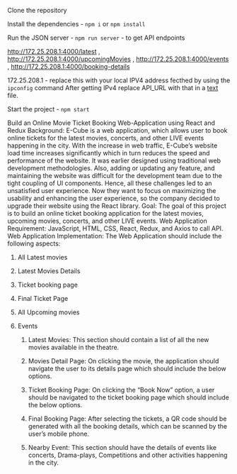 Clone the repository

Install the dependencies - `npm i` or `npm install`

Run the JSON server - `npm run server` - to get API endpoints

http://172.25.208.1:4000/latest     ,   
http://172.25.208.1:4000/upcomingMovies   , 
http://172.25.208.1:4000/events , 
http://172.25.208.1:4000/booking-details

172.25.208.1 - replace this with your local IPV4 address fecthed by using the `ipconfig` command
After getting IPv4 replace API_URL with that in a [text](src/config/api.js) file.

Start the project - `npm start`

Build an Online Movie Ticket Booking Web-Application using React and Redux
Background:
E-Cube is a web application, which allows user to book online tickets for the latest movies, concerts, and other LIVE events happening in the city. With the increase in web traffic, E-Cube’s website load time increases significantly which in turn reduces the speed and performance of the website. It was earlier designed using traditional web development methodologies. Also, adding or updating any feature, and maintaining the website was difficult for the development team due to the tight coupling of UI components. Hence, all these challenges led to an unsatisfied user
experience. Now they want to focus on maximizing the usability and enhancing the user experience, so the company decided to upgrade their website using the React library. Goal:
The goal of this project is to build an online ticket booking application for the latest movies, upcoming movies, concerts, and other LIVE events. Web Application Requirement:
JavaScript, HTML, CSS, React, Redux, and Axios to call API. Web Application Implementation:
The Web Application should include the following aspects:

1. All Latest movies
2. Latest Movies Details
3. Ticket booking page
4. Final Ticket Page
5. All Upcoming movies
6. Events

   1. Latest Movies:
      This section should contain a list of all the new movies available in the theatre.

   2. Movies Detail Page:
      On clicking the movie, the application should navigate the user to its details page which should include the below options.

   3. Ticket Booking Page:
      On clicking the “Book Now” option, a user should be navigated to the ticket booking page which should include the below options.

   4. Final Booking Page:
      After selecting the tickets, a QR code should be generated with all the booking details, which can be scanned by the user’s mobile phone.

   5. Nearby Event:
      This section should have the details of events like concerts, Drama-plays, Competitions and other activities happening in the city.
